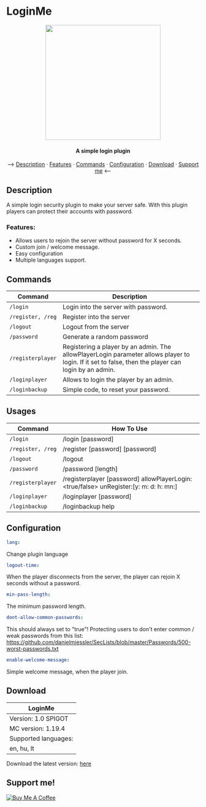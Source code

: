 <h1>
LoginMe
</h1>
<center><img src="https://github.com/OnePlugins/LoginMe/assets/78733248/59edfa69-edca-4193-954d-61cb7c56e450" width="300px"><h4>A simple login plugin</h4></center>
<p align="center">
  --> <a href="#description">Description</a> ·
  <a href="#features">Features</a> ·
  <a href="#commands">Commands</a> ·
  <a href="#configuration">Configuration</a> ·
  <a href="#download">Download</a> ·
  <a href="#support-me">Support me</a> <--
</p>

## Description
A simple login security plugin to make your server safe.
With this plugin players can protect their accounts with password.

### Features:
 - Allows users to rejoin the server without password for X seconds.
 - Custom join / welcome message.
 - Easy configuration
 - Multiple languages support.

## Commands
| Command | Description |
| --- | --- |
| `/login` | Login into the server with password. |
| `/register, /reg` | Register into the server |
| `/logout` | Logout from the server |
| `/password` | Generate a random password |
| `/registerplayer` | Registering a player by an admin. The allowPlayerLogin parameter allows player to login. If it set to false, then the player can login by an admin. |
| `/loginplayer` | Allows to login the player by an admin. |
| `/loginbackup` | Simple code, to reset your password. |
  
## Usages
| Command | How To Use |
| --- | --- |
| `/login` | /login [password] |
| `/register, /reg` | /register [password] [password] |
| `/logout` | /logout |
| `/password` | /password [length] |
| `/registerplayer` | /registerplayer <player> [password] allowPlayerLogin:<true/false> unRegister:[y:<year> m:<month> d:<day> h:<hour> mn:<minute>] |
| `/loginplayer` | /loginplayer <player> [password] |
| `/loginbackup` | /loginbackup help |
  
## Configuration
```yaml
lang:
```
Change plugin language
```yaml
logout-time:
```
 When the player disconnects from the server, the player can rejoin X seconds without a password.
```yaml
min-pass-length:
```
The minimum password length.
```yaml
dont-allow-common-passwords:
```
This should always set to "true"! Protecting users to don't enter common / weak passwords from this list: 
https://github.com/danielmiessler/SecLists/blob/master/Passwords/500-worst-passwords.txt
```yaml
enable-welcome-message:
```
Simple welcome message, when the player join.

## Download
|           LoginMe           |
|-----------------------------|
| Version: 1.0 SPIGOT                |
| MC version: 1.19.4          |
| Supported languages:  |
| en, hu, lt |

<p>Download the latest version: <a href="https://github.com/OnePlugins/LoginMe/releases/">here</a></p>

## Support me!
<a href="https://www.buymeacoffee.com/bence912" target="_blank"><img src="https://www.buymeacoffee.com/assets/img/custom_images/purple_img.png" alt="Buy Me A Coffee">
